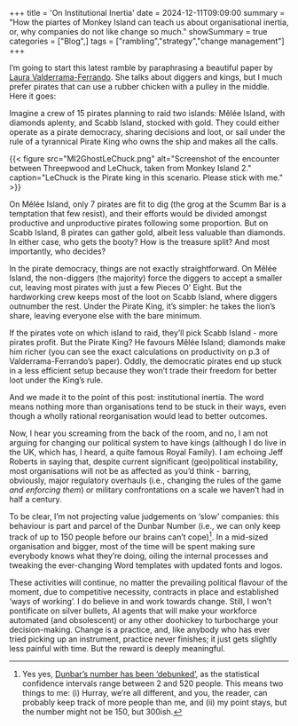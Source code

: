 +++
title = 'On Institutional Inertia'
date = 2024-12-11T09:09:00
summary = "How the piartes of Monkey Island can teach us about organisational inertia, or, why companies do not like change so much."
showSummary = true
categories = ["Blog",]
tags = ["rambling","strategy","change management"]
+++

I’m going to start this latest ramble by paraphrasing a beautiful paper by [Laura Valderrama-Ferrando](https://citeseerx.ist.psu.edu/document?repid=rep1&type=pdf&doi=002a1a99692c68f047cbf704c9e1c8a34c395465). She talks about diggers and kings, but I much prefer pirates that can use a rubber chicken with a pulley in the middle. Here it goes:
 
Imagine a crew of 15 pirates planning to raid two islands: Mêlée Island, with diamonds aplenty, and Scabb Island, stocked with gold. They could either operate as a pirate democracy, sharing decisions and loot, or sail under the rule of a tyrannical Pirate King who owns the ship and makes all the calls.

{{< figure
    src="MI2GhostLeChuck.png"
    alt="Screenshot of the encounter between Threepwood and LeChuck, taken from Monkey Island 2."
    caption="LeChuck is the Pirate king in this scenario. Please stick with me."
    >}}

On Mêlée Island, only 7 pirates are fit to dig (the grog at the Scumm Bar is a temptation that few resist), and their efforts would be divided amongst productive and unproductive pirates following some proportion. But on Scabb Island, 8 pirates can gather gold, albeit less valuable than diamonds. In either case, who gets the booty? How is the treasure split? And most importantly, who decides?

In the pirate democracy, things are not exactly straightforward. On Mêlée Island, the non-diggers (the majority) force the diggers to accept a smaller cut, leaving most pirates with just a few Pieces O’ Eight. But the hardworking crew keeps most of the loot on Scabb Island, where diggers outnumber the rest. Under the Pirate King, it’s simpler: he takes the lion’s share, leaving everyone else with the bare minimum.

If the pirates vote on which island to raid, they’ll pick Scabb Island - more pirates profit. But the Pirate King? He favours Mêlée Island; diamonds make him richer (you can see the exact calculations on productivity on p.3 of Valderrama-Ferrando’s paper). Oddly, the democratic pirates end up stuck in a less efficient setup because they won’t trade their freedom for better loot under the King’s rule.

And we made it to the point of this post: institutional inertia. The word means nothing more than organisations tend to be stuck in their ways, even though a wholly rational reorganisation would lead to better outcomes. 

Now, I hear you screaming from the back of the room, and no, I am not arguing for changing our political system to have kings (although I do live in the UK, which has, I heard, a quite famous Royal Family). I am echoing Jeff Roberts in saying that, despite current significant (geo)political instability, most organisations will not be as affected as you’d think - barring, obviously, major regulatory overhauls (i.e., changing the rules of the game _and enforcing them_) or military confrontations on a scale we haven’t had in half a century.

To be clear, I’m not projecting value judgements on ‘slow’ companies: this behaviour is part and parcel of the Dunbar Number (i.e., we can only keep track of up to 150 people before our brains can’t cope)[^1]. In a mid-sized organisation and bigger, most of the time will be spent making sure everybody knows what they’re doing, oiling the internal processes and tweaking the ever-changing Word templates with updated fonts and logos. 

These activities will continue, no matter the prevailing political flavour of the moment, due to competitive necessity, contracts in place and established ‘ways of working’. I do believe in and work towards change. Still, I won’t pontificate on silver bullets, AI agents that will make your workforce automated (and obsolescent) or any other doohickey to turbocharge your decision-making. Change is a practice, and, like anybody who has ever tried picking up an instrument, practice never finishes; it just gets slightly less painful with time. But the reward is deeply meaningful.

[^1]: Yes yes, [Dunbar’s number has been ‘debunked’](https://royalsocietypublishing.org/doi/full/10.1098/rsbl.2021.0158), as the statistical confidence intervals range between 2 and 520 people. This means two things to me: (i) Hurray, we’re all different, and you, the reader, can probably keep track of more people than me, and (ii) my point stays, but the number might not be 150, but 300ish.